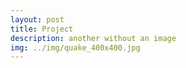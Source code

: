 ```yaml
---
layout: post
title: Project
description: another without an image
img: ../img/quake_400x400.jpg
---
```

